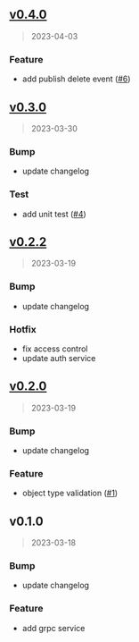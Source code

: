 
<a name="v0.4.0"></a>
## [v0.4.0](https://github.com/krobus00/storage-service/compare/v0.3.0...v0.4.0)

> 2023-04-03

### Feature

* add publish delete event ([#6](https://github.com/krobus00/storage-service/issues/6))


<a name="v0.3.0"></a>
## [v0.3.0](https://github.com/krobus00/storage-service/compare/v0.2.2...v0.3.0)

> 2023-03-30

### Bump

* update changelog

### Test

* add unit test ([#4](https://github.com/krobus00/storage-service/issues/4))


<a name="v0.2.2"></a>
## [v0.2.2](https://github.com/krobus00/storage-service/compare/v0.2.0...v0.2.2)

> 2023-03-19

### Bump

* update changelog

### Hotfix

* fix access control
* update auth service


<a name="v0.2.0"></a>
## [v0.2.0](https://github.com/krobus00/storage-service/compare/v0.1.0...v0.2.0)

> 2023-03-19

### Bump

* update changelog

### Feature

* object type validation ([#1](https://github.com/krobus00/storage-service/issues/1))


<a name="v0.1.0"></a>
## v0.1.0

> 2023-03-18

### Bump

* update changelog

### Feature

* add grpc service

